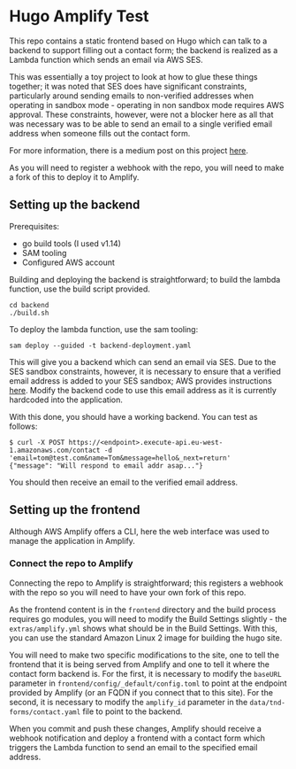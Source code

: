 # Hugo Amplify Test

This repo contains a static frontend based on Hugo which can talk to a backend
to support filling out a contact form; the backend is realized as a Lambda
function which sends an email via AWS SES.

This was essentially a toy project to look at how to glue these things together;
it was noted that SES does have significant constraints, particularly around sending
emails to non-verified addresses when operating in sandbox mode - operating in non
sandbox mode requires AWS approval. These constraints, however, were not a blocker
here as all that was necessary was to be able to send an email to a single verified
email address when someone fills out the contact form.

For more information, there is a medium post on this project [here](https://seanrmurphy.medium.com/hugo-aws-amplify-and-a-sneaky-lambda-backend-4b5c47ba8382).

As you will need to register a webhook with the repo, you will need to make a
fork of this to deploy it to Amplify.

## Setting up the backend

Prerequisites:
- go build tools (I used v1.14)
- SAM tooling
- Configured AWS account

Building and deploying the backend is straightforward; to build the lambda function,
use the build script provided.

```
cd backend
./build.sh
```

To deploy the lambda function, use the sam tooling:

```
sam deploy --guided -t backend-deployment.yaml
```

This will give you a backend which can send an email via SES. Due to the SES
sandbox constraints, however, it is necessary to ensure that a verified email
address is added to your SES sandbox; AWS provides instructions
[here](https://docs.aws.amazon.com/ses/latest/DeveloperGuide/verify-email-addresses-procedure.html). Modify the
backend code to use this email address as it is currently hardcoded into the
application.

With this done, you should have a working backend. You can test as follows:

```
$ curl -X POST https://<endpoint>.execute-api.eu-west-1.amazonaws.com/contact -d 'email=tom@test.com&name=Tom&message=hello&_next=return'
{"message": "Will respond to email addr asap..."}
```

You should then receive an email to the verified email address.

## Setting up the frontend

Although AWS Amplify offers a CLI, here the web interface was used to manage
the application in Amplify.

### Connect the repo to Amplify

Connecting the repo to Amplify is straightforward; this registers a webhook with
the repo so you will need to have your own fork of this repo.

As the frontend content is in the `frontend` directory and the build process
requires go modules, you will need to modify the Build Settings slightly -
the `extras/amplify.yml` shows what should be in the Build Settings. With this,
you can use the standard Amazon Linux 2 image for building the hugo site.

You will need to make two specific modifications to the site, one to tell the
frontend that it is being served from Amplify and one to tell it where the
contact form backend is. For the first, it is necessary to modify the
`baseURL` parameter in `frontend/config/_default/config.toml` to point at the
endpoint provided by Amplify (or an FQDN if you connect that to this site). For
the second, it is necessary to modify the `amplify_id` parameter in the
`data/tnd-forms/contact.yaml` file to point to the backend.

When you commit and push these changes, Amplify should receive a webhook
notification and deploy a frontend with a contact form which triggers the
Lambda function to send an email to the specified email address.

